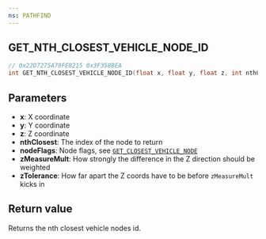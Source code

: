 ```yaml
---
ns: PATHFIND
---
```

## GET_NTH_CLOSEST_VEHICLE_NODE_ID

```c
// 0x22D7275A79FE8215 0x3F358BEA
int GET_NTH_CLOSEST_VEHICLE_NODE_ID(float x, float y, float z, int nthClosest, int nodeFlags, float zMeasureMult, float zTolerance);
```

## Parameters
* **x**: X coordinate
* **y**: Y coordinate
* **z**: Z coordinate
* **nthClosest**: The index of the node to return
* **nodeFlags**: Node flags, see [`GET_CLOSEST_VEHICLE_NODE`](#_0x240A18690AE96513)
* **zMeasureMult**: How strongly the difference in the Z direction should be weighted
* **zTolerance**: How far apart the Z coords have to be before `zMeasureMult` kicks in

## Return value
Returns the nth closest vehicle nodes id.